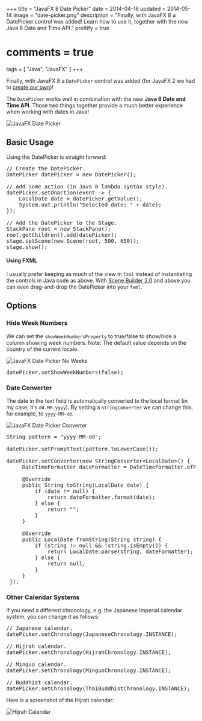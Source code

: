 +++
title = "JavaFX 8 Date Picker"
date = 2014-04-18
updated = 2014-05-14
image = "date-picker.png"
description = "Finally, with JavaFX 8 a DatePicker control was added! Learn how to use it, together with the new Java 8 Date and Time API."
prettify = true
# comments = true
tags = [ "Java", "JavaFX" ]
+++

Finally, with JavaFX 8 a `DatePicker` control was added (for JavaFX 2 we had to [create our own](/blog/javafx-2-date-picker))! 

The `DatePicker` works well in combination with the new **Java 8 Date and Time API**. Those two things together provide a much better experience when working with dates in Java!

![JavaFX Date Picker](date-picker.png)


## Basic Usage

Using the DatePicker is straight forward:

<pre class="prettyprint lang-java">
// Create the DatePicker.
DatePicker datePicker = new DatePicker();

// Add some action (in Java 8 lambda syntax style).
datePicker.setOnAction(event -> {
    LocalDate date = datePicker.getValue();
    System.out.println("Selected date: " + date);
});

// Add the DatePicker to the Stage.
StackPane root = new StackPane();
root.getChildren().add(datePicker);
stage.setScene(new Scene(root, 500, 650));
stage.show();
</pre>

#### Using FXML

I usually prefer keeping as much of the view in `fxml` instead of instantiating the controls in Java code as above. With [Scene Builder 2.0](http://www.oracle.com/technetwork/java/javase/downloads/javafxscenebuilder-info-2157684.html) and above you can even drag-and-drop the DatePicker into your `fxml`.


## Options

### Hide Week Numbers

We can set the `showWeekNumbersProperty` to true/false to show/hide a column showing week numbers. Note: The default value depends on the country of the current locale. 

![JavaFX Date Picker No Weeks](date-picker-no-weeks.png)

<pre class="prettyprint lang-java">
datePicker.setShowWeekNumbers(false);
</pre>


### Date Converter

The date in the text field is automatically converted to the local format (in my case, it's `dd.MM.yyyy`). By setting a `StringConverter` we can change this, for example, to `yyyy-MM-dd`.

![JavaFX Date Picker Converter](date-picker-converter.png)

<pre class="prettyprint lang-java">
String pattern = "yyyy-MM-dd";

datePicker.setPromptText(pattern.toLowerCase());

datePicker.setConverter(new StringConverter&lt;LocalDate&gt;() {
     DateTimeFormatter dateFormatter = DateTimeFormatter.ofPattern(pattern);

     @Override 
     public String toString(LocalDate date) {
         if (date != null) {
             return dateFormatter.format(date);
         } else {
             return "";
         }
     }

     @Override 
     public LocalDate fromString(String string) {
         if (string != null &amp;&amp; !string.isEmpty()) {
             return LocalDate.parse(string, dateFormatter);
         } else {
             return null;
         }
     }
 });
</pre>


### Other Calendar Systems

If you need a different chronology, e.g. the Japanese Imperial calendar system, you can change it as follows:

<pre class="prettyprint lang-java">
// Japanese calendar.
datePicker.setChronology(JapaneseChronology.INSTANCE);

// Hijrah calendar.
datePicker.setChronology(HijrahChronology.INSTANCE);

// Minguo calendar.
datePicker.setChronology(MinguoChronology.INSTANCE);

// Buddhist calendar.
datePicker.setChronology(ThaiBuddhistChronology.INSTANCE);
</pre>

Here is a screenshot of the Hijrah calendar:

![Hijrah Calendar](hijrah-calendar.png)



